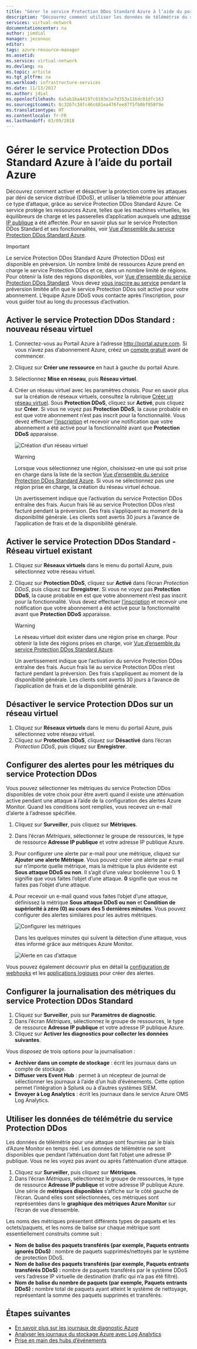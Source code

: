 ```yaml
---
title: "Gérer le service Protection DDos Standard Azure à l’aide du portail Azure | Microsoft Docs"
description: "Découvrez comment utiliser les données de télémétrie du service Protection DDos Standard Azure dans Azure Monitor pour atténuer une attaque."
services: virtual-network
documentationcenter: na
author: jimdial
manager: jeconnoc
editor: 
tags: azure-resource-manager
ms.assetid: 
ms.service: virtual-network
ms.devlang: na
ms.topic: article
ms.tgt_pltfrm: na
ms.workload: infrastructure-services
ms.date: 11/13/2017
ms.author: jdial
ms.openlocfilehash: 6a5ab1ba44197c0103e1e7d353a116dc01dfc163
ms.sourcegitcommit: 8c3267c34fc46c681ea476fee87f5fb0bf858f9e
ms.translationtype: HT
ms.contentlocale: fr-FR
ms.lasthandoff: 03/09/2018
---
```

# <a name="manage-azure-ddos-protection-standard-using-the-azure-portal"></a>Gérer le service Protection DDos Standard Azure à l’aide du portail Azure

Découvrez comment activer et désactiver la protection contre les attaques par déni de service distribué (DDoS), et utiliser la télémétrie pour atténuer ce type d’attaque, grâce au service Protection DDos Standard Azure. Ce service protège les ressources Azure, telles que les machines virtuelles, les équilibreurs de charge et les passerelles d’application auxquels une [adresse IP publique](virtual-network-public-ip-address.md) a été affectée. Pour en savoir plus sur le service Protection DDos Standard et ses fonctionnalités, voir [Vue d’ensemble du service Protection DDos Standard Azure](ddos-protection-overview.md). 

>[!IMPORTANT]
>Le service Protection DDos Standard Azure (Protection DDos) est disponible en préversion. Un nombre limité de ressources Azure prend en charge le service Protection DDos et ce, dans un nombre limité de régions. Pour obtenir la liste des régions disponibles, voir [Vue d’ensemble du service Protection DDos Standard](ddos-protection-overview.md). Vous devez [vous inscrire au service](http://aka.ms/ddosprotection) pendant la préversion limitée afin que le service Protection DDos soit activé pour votre abonnement. L’équipe Azure DDoS vous contacte après l’inscription, pour vous guider tout au long du processus d’activation. 

## <a name="enable-ddos-protection-standard---new-virtual-network"></a>Activer le service Protection DDos Standard : nouveau réseau virtuel

1. Connectez-vous au Portail Azure à l’adresse http://portal.azure.com. Si vous n’avez pas d’abonnement Azure, créez un [compte gratuit](https://azure.microsoft.com/free/?WT.mc_id=A261C142F) avant de commencer.
2. Cliquez sur **Créer une ressource** en haut à gauche du portail Azure.
3. Sélectionnez **Mise en réseau**, puis **Réseau virtuel**.
4. Créer un réseau virtuel avec les paramètres choisis. Pour en savoir plus sur la création de réseaux virtuels, consultez la rubrique [Créer un réseau virtuel](manage-virtual-network.md#create-a-virtual-network). Sous **Protection DDoS**, cliquez sur **Activé**, puis cliquez sur **Créer**. Si vous ne voyez pas **Protection DDoS**, la cause probable en est que votre abonnement n’est pas inscrit pour la fonctionnalité. Vous devez effectuer [l’inscription](http://aka.ms/ddosprotection) et recevoir une notification que votre abonnement a été activé pour la fonctionnalité avant que **Protection DDoS** apparaisse.

    ![Création d’un réseau virtuel](./media/ddos-protection-manage-portal/ddos-create-vnet.png)   

    > [!WARNING]
    > Lorsque vous sélectionnez une région, choisissez-en une qui soit prise en charge dans la liste de la section [Vue d’ensemble du service Protection DDos Standard Azure](ddos-protection-overview.md). Si vous ne sélectionnez pas une région prise en charge, la création du réseau virtuel échoue.

    Un avertissement indique que l’activation du service Protection DDos entraîne des frais. Aucun frais lié au service Protection DDos n’est facturé pendant la préversion. Des frais s’appliquent au moment de la disponibilité générale. Les clients sont avertis 30 jours à l’avance de l’application de frais et de la disponibilité générale.

## <a name="enable-ddos-protection-standard---existing-virtual-network"></a>Activer le service Protection DDos Standard - Réseau virtuel existant 

1. Cliquez sur **Réseaux virtuels** dans le menu du portail Azure, puis sélectionnez votre réseau virtuel.
2. Cliquez sur **Protection DDoS**, cliquez sur **Activé** dans l’écran *Protection DDoS*, puis cliquez sur **Enregistrer**. Si vous ne voyez pas **Protection DDoS**, la cause probable en est que votre abonnement n’est pas inscrit pour la fonctionnalité. Vous devez effectuer [l’inscription](http://aka.ms/ddosprotection) et recevoir une notification que votre abonnement a été activé pour la fonctionnalité avant que **Protection DDoS** apparaisse. 

    > [!WARNING]
    > Le réseau virtuel doit exister dans une région prise en charge. Pour obtenir la liste des régions prises en charge, voir [Vue d’ensemble du service Protection DDos Standard Azure](ddos-protection-overview.md).

    Un avertissement indique que l’activation du service Protection DDos entraîne des frais. Aucun frais lié au service Protection DDos n’est facturé pendant la préversion. Des frais s’appliquent au moment de la disponibilité générale. Les clients sont avertis 30 jours à l’avance de l’application de frais et de la disponibilité générale.

## <a name="disable-ddos-protection-on-a-virtual-network"></a>Désactiver le service Protection DDos sur un réseau virtuel

1. Cliquez sur **Réseaux virtuels** dans le menu du portail Azure, puis sélectionnez votre réseau virtuel.
2. Cliquez sur **Protection DDoS**, cliquez sur **Désactivé** dans l’écran *Protection DDoS*, puis cliquez sur **Enregistrer**.

## <a name="configure-alerts-on-ddos-protection-metrics"></a>Configurer des alertes pour les métriques du service Protection DDos

Vous pouvez sélectionner les métriques du service Protection DDos disponibles de votre choix pour être averti quand il existe une atténuation active pendant une attaque à l’aide de la configuration des alertes Azure Monitor. Quand les conditions sont remplies, vous recevez un e-mail d’alerte à l’adresse spécifiée.

1. Cliquez sur **Surveiller**, puis cliquez sur **Métriques**.
2. Dans l’écran *Métriques*, sélectionnez le groupe de ressources, le type de ressource **Adresse IP publique** et votre adresse IP publique Azure.
3. Pour configurer une alerte par e-mail pour une métrique, cliquez sur **Ajouter une alerte Métrique**. Vous pouvez créer une alerte par e-mail sur n’importe quelle métrique, mais la métrique la plus évidente est **Sous attaque DDoS ou non**. Il s’agit d’une valeur booléenne 1 ou 0. **1** signifie que vous faites l’objet d’une attaque. **0** signifie que vous ne faites pas l’objet d’une attaque.
4. Pour recevoir un e-mail quand vous faites l’objet d’une attaque, définissez la métrique **Sous attaque DDoS ou non** et **Condition de supériorité à zéro (0) au cours des 5 dernières minutes**. Vous pouvez configurer des alertes similaires pour les autres métriques.

    ![Configurer les métriques](./media/ddos-protection-manage-portal/ddos-metrics.png)

    Dans les quelques minutes qui suivent la détection d’une attaque, vous êtes informé grâce aux métriques Azure Monitor.

    ![Alerte en cas d’attaque](./media/ddos-protection-manage-portal/ddos-alert.png) 

Vous pouvez également découvrir plus en détail la [configuration de webhooks](../monitoring-and-diagnostics/insights-webhooks-alerts.md) et les [applications logiques](../logic-apps/logic-apps-overview.md) pour créer des alertes.

## <a name="configure-logging-on-ddos-protection-standard-metrics"></a>Configurer la journalisation des métriques du service Protection DDos Standard

1. Cliquez sur **Surveiller**, puis sur **Paramètres de diagnostic**.
2. Dans l’écran *Métriques*, sélectionnez le groupe de ressources, le type de ressource **Adresse IP publique** et votre adresse IP publique Azure.
3. Cliquez sur **Activer les diagnostics pour collecter les données suivantes**.

Vous disposez de trois options pour la journalisation :

- **Archiver dans un compte de stockage** : écrit les journaux dans un compte de stockage.
- **Diffuser vers Event Hub** : permet à un récepteur de journal de sélectionner les journaux à l’aide d’un hub d’événements. Cette option permet l’intégration à Splunk ou à d’autres systèmes SIEM.
- **Envoyer à Log Analytics** : écrit les journaux dans le service Azure OMS Log Analytics.

## <a name="use-ddos-protection-telemetry"></a>Utiliser les données de télémétrie du service Protection DDos

Les données de télémétrie pour une attaque sont fournies par le biais d’Azure Monitor en temps réel. Les données de télémétrie ne sont disponibles que pendant l’atténuation dont fait l’objet une adresse IP publique. Vous ne les voyez pas avant ou après l’atténuation d’une attaque.

1. Cliquez sur **Surveiller**, puis cliquez sur **Métriques**. 
2. Dans l’écran *Métriques*, sélectionnez le groupe de ressources, le type de ressource **Adresse IP publique** et votre adresse IP publique Azure. Une série de **métriques disponibles** s’affiche sur le côté gauche de l’écran. Quand elles sont sélectionnées, ces métriques sont représentées dans le **graphique des métriques Azure Monitor** sur l’écran de vue d’ensemble. 

Les noms des métriques présentent différents types de paquets et les octets/paquets, et les noms de balise sur chaque métrique sont essentiellement construits comme suit :

- **Nom de balise des paquets transférés (par exemple, Paquets entrants ignorés DDoS)** : nombre de paquets supprimés/nettoyés par le système de protection DDoS.
- **Nom de balise des paquets transférés (par exemple, Paquets entrants transférés DDoS) :** nombre de paquets transférés par le système DDoS vers l’adresse IP virtuelle de destination (trafic qui n’a pas été filtré).
- **Nom de balise du nombre de paquets (par exemple, Paquets entrants DDoS) :** nombre total de paquets ayant atteint le système de nettoyage, représentant la somme des paquets supprimés et transférés.

## <a name="next-steps"></a>Étapes suivantes

- [En savoir plus sur les journaux de diagnostic Azure](../monitoring-and-diagnostics/monitoring-overview-of-diagnostic-logs.md?toc=%2fazure%2fvirtual-network%2ftoc.json)
- [Analyser les journaux du stockage Azure avec Log Analytics](../log-analytics/log-analytics-azure-storage.md?toc=%2fazure%2fvirtual-network%2ftoc.json)
- [Prise en main des hubs d’événements](../event-hubs/event-hubs-csharp-ephcs-getstarted.md?toc=%2fazure%2fvirtual-network%2ftoc.json)